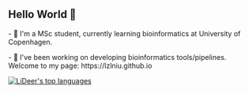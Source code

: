 ## Hello World 🎈
<p>- 🧬 I'm a MSc student, currently learning bioinformatics at University of Copenhagen.</p>
<p>- 🔬 I've been working on developing bioinformatics tools/pipelines. Welcome to my page: https://lzlniu.github.io</p>

<p><a href="https://github.com/anuraghazra/github-readme-stats"><img src="https://github-readme-stats.vercel.app/api/top-langs/?username=lzlniu&layout=compact&langs_count=6&hide=jupyternotebook,html,css&card_width=446&custom_title=LiDeer's Top Languages" alt="LiDeer's top languages"/></a></p>

<!--
**lzlniu/lzlniu** is a ✨ _special_ ✨ repository because its `README.md` (this file) appears on your GitHub profile.

Here are some ideas to get you started:

- 🔭 I’m currently working on ...
- 🌱 I’m currently learning ...
- 👯 I’m looking to collaborate on ...
- 🤔 I’m looking for help with ...
- 💬 Ask me about ...
- 📫 How to reach me: ...
- 😄 Pronouns: ...
- ⚡ Fun fact: ...
-->
